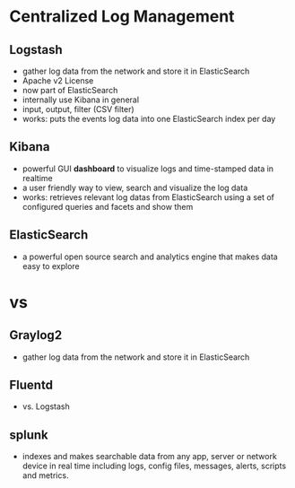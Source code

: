 # Centralized Log Management
## Logstash
* gather log data from the network and store it in ElasticSearch
* Apache v2 License
* now part of ElasticSearch
* internally use Kibana in general
* input, output, filter (CSV filter)
* works: puts the events log data into one ElasticSearch index per day

## Kibana
* powerful GUI **dashboard** to visualize logs and time-stamped data in realtime
* a user friendly way to view, search and visualize the log data
* works: retrieves relevant log datas from ElasticSearch using a set of configured queries and facets and show them

## ElasticSearch
* a powerful open source search and analytics engine that makes data easy to explore

# vs
## Graylog2
* gather log data from the network and store it in ElasticSearch

## Fluentd
* vs. Logstash

## splunk
* indexes and makes searchable data from any app, server or network device in real time including logs, config files, messages, alerts, scripts and metrics.